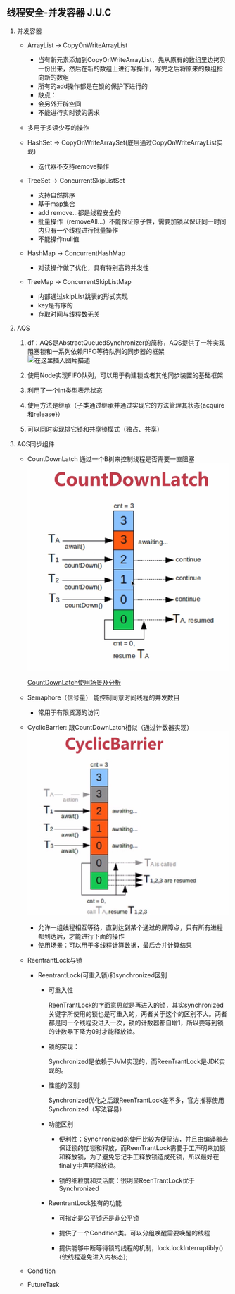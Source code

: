## 线程安全-并发容器 J.U.C
1. 并发容器    
   - ArrayList -> CopyOnWriteArrayList
        - 当有新元素添加到CopyOnWriteArrayList，先从原有的数组里边拷贝一份出来，然后在新的数组上进行写操作，写完之后将原来的数组指向新的数组
        - 所有的add操作都是在锁的保护下进行的
        - 缺点：
        - 会另外开辟空间
        - 不能进行实时读的需求
    - 多用于多读少写的操作    
    
   - HashSet -> CopyOnWriteArraySet(底层通过CopyOnWriteArrayList实现)
     - 迭代器不支持remove操作
   - TreeSet -> ConcurrentSkipListSet
     - 支持自然排序
     - 基于map集合
     - add remove...都是线程安全的 
     - 批量操作（removeAll...）不能保证原子性，需要加锁以保证同一时间内只有一个线程进行批量操作
     - 不能操作null值
  
   - HashMap -> ConcurrentHashMap
     - 对读操作做了优化，具有特别高的并发性
   - TreeMap -> ConcurrentSkipListMap
     - 内部通过skipList跳表的形式实现
     - key是有序的
     - 存取时间与线程数无关
2. AQS
   
   1. df：AQS是AbstractQueuedSynchronizer的简称，AQS提供了一种实现阻塞锁和一系列依赖FIFO等待队列的同步器的框架 
        ![在这里插入图片描述](https://imgconvert.csdnimg.cn/aHR0cHM6Ly91cGxvYWQtaW1hZ2VzLmppYW5zaHUuaW8vdXBsb2FkX2ltYWdlcy81MzcyNy1hZTM2ZGI1ODI0MWMyNTZiLnBuZw?x-oss-process=image/format,png)
    
   2. 使用Node实现FIFO队列，可以用于构建锁或者其他同步装置的基础框架
    
   3. 利用了一个int类型表示状态
    
   4. 使用方法是继承（子类通过继承并通过实现它的方法管理其状态{acquire和release}）
    
   5. 可以同时实现排它锁和共享锁模式（独占、共享）
   
3. AQS同步组件
   - CountDownLatch 通过一个B树来控制线程是否需要一直阻塞
     ![](CountDownLatch.png)
     
     [CountDownLatch使用场景及分析](https://blog.csdn.net/liyuguanguan/article/details/85621359)
     
   - Semaphore（信号量） 能控制同意时间线程的并发数目
     
     - 常用于有限资源的访问
   - CyclicBarrier: 跟CountDownLatch相似（通过计数器实现）
     ![](CyckucBarrier.png)
     - 允许一组线程相互等待，直到达到某个通过的屏障点，只有所有进程都到达后，才能进行下面的操作 
     - 使用场景：可以用于多线程计算数据，最后合并计算结果
   - ReentrantLock与锁 
     - ReentrantLock(可重入锁)和synchronized区别
       
        - 可重入性
            
            ReenTrantLock的字面意思就是再进入的锁，其实synchronized关键字所使用的锁也是可重入的，两者关于这个的区别不大。两者都是同一个线程没进入一次，锁的计数器都自增1，所以要等到锁的计数器下降为0时才能释放锁。
        - 锁的实现：
            
            Synchronized是依赖于JVM实现的，而ReenTrantLock是JDK实现的。
        - 性能的区别
        
            Synchronized优化之后跟ReenTrantLock差不多，官方推荐使用 Synchronized（写法容易）
        - 功能区别
            
           - 便利性：Synchronized的使用比较方便简洁，并且由编译器去保证锁的加锁和释放，而ReenTrantLock需要手工声明来加锁和释放锁，为了避免忘记手工释放锁造成死锁，所以最好在finally中声明释放锁。
           
           - 锁的细粒度和灵活度：很明显ReenTrantLock优于Synchronized 
        - ReentrantLock独有的功能
           
           - 可指定是公平锁还是非公平锁
           
           - 提供了一个Condition类。可以分组唤醒需要唤醒的线程
           - 提供能够中断等待锁的线程的机制，lock.lockInterruptibly(){使线程避免进入内核态};     
   - Condition
   - FutureTask